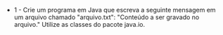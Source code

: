 - 1 - Crie um programa em Java que escreva a seguinte mensagem em um
arquivo chamado "arquivo.txt": "Conteúdo a ser gravado no arquivo." Utilize
as classes do pacote java.io.
